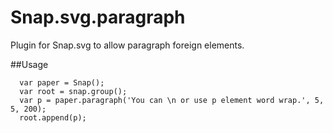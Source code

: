# Snap.svg.paragraph
Plugin for Snap.svg to allow paragraph foreign elements.  

##Usage

````
  var paper = Snap();
  var root = snap.group();
  var p = paper.paragraph('You can \n or use p element word wrap.', 5, 5, 200);
  root.append(p);
````
  
